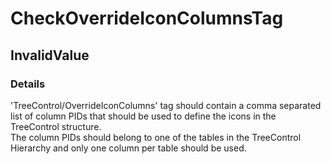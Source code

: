 ﻿---  
uid: Validator_18_12_3  
---

# CheckOverrideIconColumnsTag

## InvalidValue

### Details

'TreeControl\/OverrideIconColumns' tag should contain a comma separated list of column PIDs that should be used to define the icons in the TreeControl structure.  
The column PIDs should belong to one of the tables in the TreeControl Hierarchy and only one column per table should be used.
